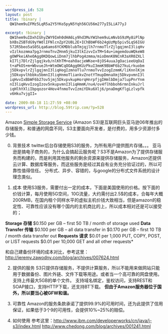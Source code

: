 ```yaml
--- 
wordpress_id: 528
layout: post
title: !binary |
  QW1hem9uIFMz5LqR5a2Y5YKo5pyN5Yqh56CU56m277yI5LiA77yJ

excerpt: !binary |
  QW1hem9uIDxhIGhyZWY9Imh0dHA6Ly9hd3MuYW1hem9uLmNvbS9zMy8iPlNp
  bXBsZSBTdG9yYWdlIFNlcnZpY2U8L2E+IChBbWF6b24gUzMp5piv5LqS6IGU
  572R5beo5aS05Lqa6ams6YCKMDblubTmjqjlh7rnmoTlrZjlgqjmnI3liqHv
  vIzlkozmma7pgJrnmoTnvZHnm5jkuI3lkIzvvIxTM+S4u+imgemdouWQkeW8
  gOWPkeiAheOAgg0KDQowLiDnm7jlhbPog4zmma/mioDmnK8NCnR3aXR0ZXLl
  kI7lj7DlrZjlgqjkvb/nlKhTM+eahOacjeWKoe+8jOS4uuaJgOacieeUqOaI
  t+aPkOS+m+WbvueJh+WtmOWCqOOAgg0KUzPkuI3mmK9BbWF6b27kuLrkuobm
  j5DkvpvlrZjlgqjmnI3liqHogIzmnoTlu7rnmoTvvIzogIzmmK/liKnnlKjm
  j5Dkvpvlhbbku5bmnI3liqHnmoTliankvZnotYTmupDmnaXmj5DkvpvmnI3l
  iqHvvIxBbWF6b27ov5jmj5DkvpvkupHorqHnrpfjgIHmlbDmja7lupPnrYnm
  nI3liqHvvIzogIzov5nkupvmnI3liqHmmK/nu4/ov4flhbboh6rmnInkuJrl
  iqHlhYXliIbpqozor4Hov4fnmoTvvIzmiYDku6Xlj6/pnaDmgKflgLzlvpfk
  v6Hku7vjgII=

date: 2009-08-18 11:27:59 +08:00
wordpress_url: http://blog.59trip.com/?p=528
---
```

Amazon <a href="http://aws.amazon.com/s3/">Simple Storage Service</a> (Amazon S3)是互联网巨头亚马逊06年推出的存储服务，和普通的网盘不同，S3主要面向开发者，是付费的，用多少资源付多少钱。

0. 背景技术
twitter后台存储使用S3的服务，为所有用户提供图片存储。。。
亚马逊是搞电子商务的，为什么会搞起云服务呢？S3不是Amazon为了提供存储服务而构建的，而是利用其他服务的剩余资源来提供存储服务，Amazon还提供云计算、数据库等服务，而这些服务是经过其自有业务充分验证过的，所以可靠性值得信任。
分布式、异步、容错的，与google的分布式文件系统的设计理念类似。
<!--more-->
1. 成本
使用S3服务，需要付出一定的成本，下面是美国使用的价格。按下面的价钱计算，每月使用5G空间，10G流量，大约需付出2.5$的成本，合每年大概200RMB，在国内租个同样水平的虚拟主机价钱大致相当，但是amazon的稳定性、可靠性应该没有哪个国内的主机商比的上，所以成本相对还是可以接受的；

<strong>Storage  存储</strong>
$0.150 per GB – first 50 TB / month of storage used
<strong>Data Transfer  传输</strong>
$0.100 per GB – all data transfer in
$0.170 per GB – first 10 TB / month data transfer out
<strong>Requests   请求</strong>
$0.01 per 1,000 PUT, COPY, POST, or LIST requests
$0.01 per 10,000 GET and all other requests*

和自己建备份环境的成本对比，参考这里：<a href="http://jeremy.zawodny.com/blog/archives/007624.html">http://jeremy.zawodny.com/blog/archives/007624.html</a>

2. 提供的服务
S3只提供存储服务，不提供计算服务，所以不能用来做网站只能用于数据备份、图片外链、文件下载等用途。或者当一个高可靠的网盘使用。
支持上传最大5GB的单个文件。
支持域名绑定，鉴权访问，支持REST和SOAP接口，支持HTTP下载，还支持BT下载。
<strong>但由于Amazon服务器位于国外，所以要当心被GFW和谐。</strong>

3. 可靠性
Amazon的服务条款承诺了提供99.9%的可用时间，还为此提供了信用保证，如果低于3个9的可用性，会提供10%~25%的赔偿。

4. 如何使用
参考这里：<a href="http://www.ibm.com/developerworks/cn/java/j-s3/index.html">http://www.ibm.com/developerworks/cn/java/j-s3/index.html</a>
<a href="http://www.chedong.com/blog/archives/001241.html">http://www.chedong.com/blog/archives/001241.html</a>
